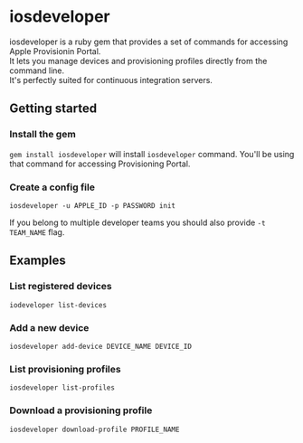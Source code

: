 # iosdeveloper
iosdeveloper is a ruby gem that provides a set of commands for accessing Apple Provisionin Portal.   
It lets you manage devices and provisioning profiles directly from the command line.   
It's perfectly suited for continuous integration servers.

## Getting started

### Install the gem
```gem install iosdeveloper``` will install ```iosdeveloper``` command. You'll be using that command for accessing Provisioning Portal.

### Create a config file
```iosdeveloper -u APPLE_ID -p PASSWORD init```  
  
  
If you belong to multiple developer teams you should also provide ```-t TEAM_NAME``` flag. 

## Examples  

### List registered devices
```iodeveloper list-devices```

### Add a new device
```iosdeveloper add-device DEVICE_NAME DEVICE_ID```

### List provisioning profiles
```iosdeveloper list-profiles```

### Download a provisioning profile
```iosdeveloper download-profile PROFILE_NAME```
